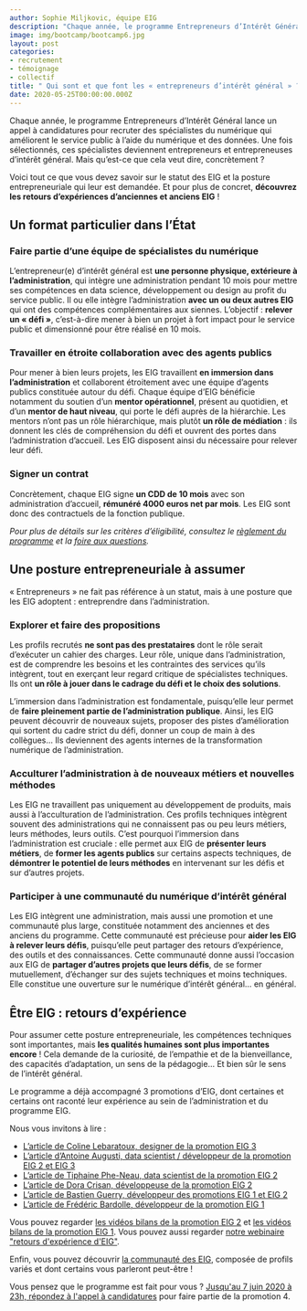 ```yaml
---
author: Sophie Miljkovic, équipe EIG
description: "Chaque année, le programme Entrepreneurs d’Intérêt Général lance un appel à candidatures pour recruter des spécialistes du numérique qui améliorent le service public à l’aide du numérique et des données : des entrepreneurs d’intérêt général. Mais qu’est-ce que cela veut dire, concrètement, être EIG ?"
image: img/bootcamp/bootcamp6.jpg
layout: post
categories:
- recrutement
- témoignage
- collectif
title: " Qui sont et que font les « entrepreneurs d’intérêt général » ?"
date: 2020-05-25T00:00:00.000Z
---
```


Chaque année, le programme Entrepreneurs d’Intérêt Général lance un appel à candidatures pour recruter des spécialistes du numérique qui améliorent le service public à l’aide du numérique et des données. Une fois sélectionnés, ces spécialistes deviennent entrepreneurs et entrepreneuses d’intérêt général. Mais qu’est-ce que cela veut dire, concrètement ? 

Voici tout ce que vous devez savoir sur le statut des EIG et la posture entrepreneuriale qui leur est demandée. Et pour plus de concret, **découvrez les retours d’expériences d’anciennes et anciens EIG** !

	
## Un format particulier dans l’État

### Faire partie d’une équipe de spécialistes du numérique

L’entrepreneur(e) d’intérêt général est **une personne physique, extérieure à l’administration**, qui intègre une administration pendant 10 mois pour mettre ses compétences en data science, développement ou design au profit du service public. Il ou elle intègre l’administration **avec un ou deux autres EIG** qui ont des compétences complémentaires aux siennes. L’objectif : **relever un « défi »**, c’est-à-dire mener à bien un projet à fort impact pour le service public et dimensionné pour être réalisé en 10 mois. 

### Travailler en étroite collaboration avec des agents publics

Pour mener à bien leurs projets, les EIG travaillent **en immersion dans l’administration** et collaborent étroitement avec une équipe d’agents publics constituée autour du défi. Chaque équipe d’EIG bénéficie notamment du soutien d’un **mentor opérationnel**, présent au quotidien, et d’un **mentor de haut niveau**, qui porte le défi auprès de la hiérarchie. Les mentors n’ont pas un rôle hiérarchique, mais plutôt **un rôle de médiation** : ils donnent les clés de compréhension du défi et ouvrent des portes dans l’administration d’accueil. Les EIG disposent ainsi du nécessaire pour relever leur défi. 

### Signer un contrat 

Concrètement, chaque EIG signe **un CDD de 10 mois** avec son administration d’accueil, **rémunéré 4000 euros net par mois**. Les EIG sont donc des contractuels de la fonction publique. 

_Pour plus de détails sur les critères d’éligibilité, consultez le [règlement du programme](https://entrepreneur-interet-general.etalab.gouv.fr/docs/AACEIG4_Reglement.pdf) et la [foire aux questions](https://entrepreneur-interet-general.etalab.gouv.fr/faq-eig.html)._


## Une posture entrepreneuriale à assumer

« Entrepreneurs » ne fait pas référence à un statut, mais à une posture que les EIG adoptent : entreprendre dans l’administration. 

### Explorer et faire des propositions
	
Les profils recrutés **ne sont pas des prestataires** dont le rôle serait d’exécuter un cahier des charges. Leur rôle, unique dans l’administration, est de comprendre les besoins et les contraintes des services qu’ils intègrent, tout en exerçant leur regard critique de spécialistes techniques. Ils ont **un rôle à jouer dans le cadrage du défi et le choix des solutions**. 

L’immersion dans l’administration est fondamentale, puisqu’elle leur permet de **faire pleinement partie de l’administration publique**. Ainsi, les EIG peuvent découvrir de nouveaux sujets, proposer des pistes d’amélioration qui sortent du cadre strict du défi, donner un coup de main à des collègues… Ils deviennent des agents internes de la transformation numérique de l’administration.

### Acculturer l’administration à de nouveaux métiers et nouvelles méthodes

Les EIG ne travaillent pas uniquement au développement de produits, mais aussi à l’acculturation de l’administration. Ces profils techniques intègrent souvent des administrations qui ne connaissent pas ou peu leurs métiers, leurs méthodes, leurs outils. C’est pourquoi l’immersion dans l’administration est cruciale : elle permet aux EIG de **présenter leurs métiers**, de **former les agents publics** sur certains aspects techniques, de **démontrer le potentiel de leurs méthodes** en intervenant sur les défis et sur d’autres projets. 

### Participer à une communauté du numérique d’intérêt général 

Les EIG intègrent une administration, mais aussi une promotion et une communauté plus large, constituée notamment des anciennes et des anciens du programme. Cette communauté est précieuse pour **aider les EIG à relever leurs défis**, puisqu’elle peut partager des retours d’expérience, des outils et des connaissances. Cette communauté donne aussi l’occasion aux EIG de **partager d’autres projets que leurs défis**, de se former mutuellement, d’échanger sur des sujets techniques et moins techniques. Elle constitue une ouverture sur le numérique d’intérêt général… en général.


## Être EIG : retours d’expérience

Pour assumer cette posture entrepreneuriale, les compétences techniques sont importantes, mais **les qualités humaines sont plus importantes encore** ! Cela demande de la curiosité, de l’empathie et de la bienveillance, des capacités d’adaptation, un sens de la pédagogie... Et bien sûr le sens de l’intérêt général. 

Le programme a déjà accompagné 3 promotions d’EIG, dont certaines et certains ont raconté leur expérience au sein de l’administration et du programme EIG. 

Nous vous invitons à lire :

-	[L’article de Coline Lebaratoux, designer de la promotion EIG 3](https://entrepreneur-interet-general.etalab.gouv.fr/blog/2019/07/03/le-design-de-services-dans-une-administration.html)
-	[L’article  d’Antoine Augusti, data scientist / développeur de la promotion EIG 2 et EIG 3](https://entrepreneur-interet-general.etalab.gouv.fr/blog/2018/06/11/travailler-avec-des-donnees-d-exception.html)
-	[L’article de Tiphaine Phe-Neau, data scientist de la promotion EIG 2](https://entrepreneur-interet-general.etalab.gouv.fr/blog/2018/05/29/pourquoi-devenir-EIG.html)
-	[L’article de Dora Crisan, développeuse de la promotion EIG 2](https://entrepreneur-interet-general.etalab.gouv.fr/blog/2018/11/15/retour-experience-defi-brigade-numerique.html)
-	[L’article de Bastien Guerry, développeur des promotions EIG 1 et EIG 2](https://bzg.fr/ce-que-ca-fait-detre-eig.html/)
-	[L’article de Frédéric Bardolle, développeur de la promotion EIG 1](https://medium.com/@seiteta/retour-entrepreneur-interet-general-e64e08a6296a )

Vous pouvez regarder [les vidéos bilans de la promotion EIG 2](https://www.dailymotion.com/playlist/x6bp3l) et [les vidéos bilans de la promotion EIG 1](https://www.dailymotion.com/video/x64z28u?playlist=x54m4i). Vous pouvez aussi regarder [notre webinaire "retours d'expérience d'EIG"](https://www.dailymotion.com/video/x7u6rsq?playlist=x6r7a0).

Enfin, vous pouvez découvrir [la communauté des EIG](https://entrepreneur-interet-general.etalab.gouv.fr/communaute.html), composée de profils variés et dont certains vous parleront peut-être !

Vous pensez que le programme est fait pour vous ? [Jusqu'au 7 juin 2020 à 23h, répondez à l'appel à candidatures](https://entrepreneur-interet-general.etalab.gouv.fr/candidature-eig.html) pour faire partie de la promotion 4. 
